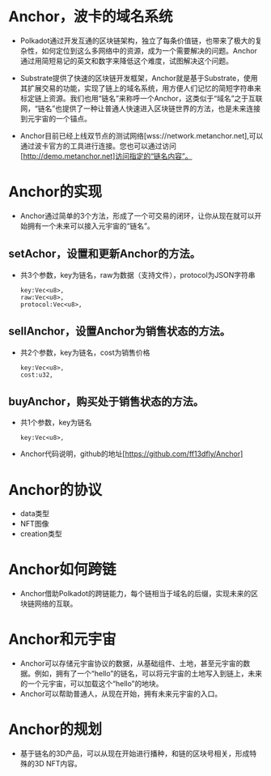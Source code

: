 # Anchor，波卡的域名系统

* Polkadot通过开发互通的区块链架构，独立了每条价值链，也带来了极大的复杂性，如何定位到这么多网络中的资源，成为一个需要解决的问题。Anchor通过用简短易记的英文和数字来降低这个难度，试图解决这个问题。
  
* Substrate提供了快速的区块链开发框架，Anchor就是基于Substrate，使用其扩展交易的功能，实现了链上的域名系统，用方便人们记忆的简短字符串来标定链上资源。我们也用“链名”来称呼一个Anchor，这类似于“域名”之于互联网，“链名”也提供了一种让普通人快速进入区块链世界的方法，也是未来连接到元宇宙的一个锚点。

* Anchor目前已经上线双节点的测试网络[wss://network.metanchor.net],可以通过波卡官方的工具进行连接。您也可以通过访问[http://demo.metanchor.net]访问指定的“链名内容”。

# Anchor的实现

* Anchor通过简单的3个方法，形成了一个可交易的闭环，让你从现在就可以开始拥有一个未来可以接入元宇宙的“链名”。
## setAchor，设置和更新Anchor的方法。

* 共3个参数，key为链名，raw为数据（支持文件），protocol为JSON字符串
  ```
  key:Vec<u8>,
  raw:Vec<u8>,
  protocol:Vec<u8>,
  ```
## sellAnchor，设置Anchor为销售状态的方法。

* 共2个参数，key为链名，cost为销售价格
  ```
  key:Vec<u8>,
  cost:u32,
  ```
## buyAnchor，购买处于销售状态的方法。

* 共1个参数，key为链名
  ```
  key:Vec<u8>,
  ```
* Anchor代码说明，github的地址[https://github.com/ff13dfly/Anchor]

# Anchor的协议
* data类型
* NFT图像
* creation类型
# Anchor如何跨链

* Anchor借助Polkadot的跨链能力，每个链相当于域名的后缀，实现未来的区块链网络的互联。
# Anchor和元宇宙

* Anchor可以存储元宇宙协议的数据，从基础组件、土地，甚至元宇宙的数据。例如，拥有了一个“hello”的链名，可以将元宇宙的土地写入到链上，未来的一个元宇宙，可以加载这个“hello”的地块。
* Anchor可以帮助普通人，从现在开始，拥有未来元宇宙的入口。
# Anchor的规划

* 基于链名的3D产品，可以从现在开始进行播种，和链的区块号相关，形成特殊的3D NFT内容。